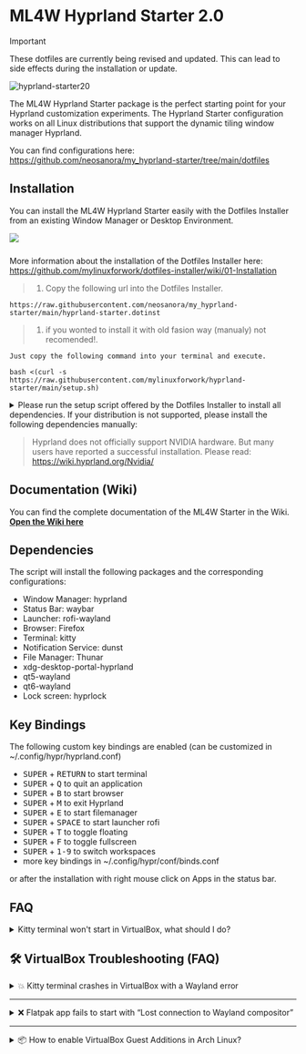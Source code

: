 # ML4W Hyprland Starter 2.0

> [!IMPORTANT]
> These dotfiles are currently being revised and updated. This can lead to side effects during the installation or update.

![hyprland-starter20](https://github.com/user-attachments/assets/71e387ff-68a6-4c4d-a98c-6d6a86fb900e)

The ML4W Hyprland Starter package is the perfect starting point for your Hyprland customization experiments. The Hyprland Starter configuration works on all Linux distributions that support the dynamic tiling window manager Hyprland.

You can find configurations here: https://github.com/neosanora/my_hyprland-starter/tree/main/dotfiles

## Installation

You can install the ML4W Hyprland Starter easily with the Dotfiles Installer from an existing Window Manager or Desktop Environment.

<a href="https://mylinuxforwork.github.io/dotfiles-installer/" target="_blank"><img src="https://mylinuxforwork.github.io/dotfiles-installer/dotfiles-installer-badge.png" style="border:0;margin-bottom:10px"></a>

More information about the installation of the Dotfiles Installer here: https://github.com/mylinuxforwork/dotfiles-installer/wiki/01-Installation

>1. Copy the following url into the Dotfiles Installer.

```
https://raw.githubusercontent.com/neosanora/my_hyprland-starter/main/hyprland-starter.dotinst
```


>1. if you wonted to install it with old fasion way (manualy) not recomended!.

    Just copy the following command into your terminal and execute.

```
bash <(curl -s https://raw.githubusercontent.com/mylinuxforwork/hyprland-starter/main/setup.sh)
```


<details>
<summary>Please run the setup script offered by the Dotfiles Installer to install all dependencies. If your distribution is not supported,
please install the following dependencies manually:</summary>

- hyprland
- waybar
- rofi-wayland
- kitty
- dunst
- thunar
- xdg-desktop-portal-hyprland
- qt5-wayland
- qt6-wayland
- hyprpaper
- hyprlock
- firefox
- ttf-font-awesome
- vim
- fastfetch
- ttf-fira-sans
- ttf-fira-code
- ttf-firacode-nerd
- jq
- brightnessctl
- networkmanager
- wireplumber
</details>

> Hyprland does not officially support NVIDIA hardware. But many users have reported a successful installation. Please read: https://wiki.hyprland.org/Nvidia/

## Documentation (Wiki)

You can find the complete documentation of the ML4W Starter in the Wiki. <b>[Open the Wiki here](https://github.com/mylinuxforwork/hyprland-starter/wiki)</b>

## Dependencies

The script will install the following packages and the corresponding configurations:

- Window Manager: hyprland 
- Status Bar: waybar 
- Launcher: rofi-wayland 
- Browser: Firefox
- Terminal: kitty
- Notification Service: dunst 
- File Manager: Thunar
- xdg-desktop-portal-hyprland 
- qt5-wayland 
- qt6-wayland 
- Lock screen: hyprlock

## Key Bindings

The following custom key bindings are enabled (can be customized in ~/.config/hypr/hyprland.conf)

- <kbd>SUPER</kbd> + <kbd>RETURN</kbd> to start terminal
- <kbd>SUPER</kbd> + <kbd>Q</kbd> to quit an application
- <kbd>SUPER</kbd> + <kbd>B</kbd> to start browser
- <kbd>SUPER</kbd> + <kbd>M</kbd> to exit Hyprland
- <kbd>SUPER</kbd> + <kbd>E</kbd> to start filemanager
- <kbd>SUPER</kbd> + <kbd>SPACE</kbd> to start launcher rofi
- <kbd>SUPER</kbd> + <kbd>T</kbd> to toggle floating
- <kbd>SUPER</kbd> + <kbd>F</kbd> to toggle fullscreen
- <kbd>SUPER</kbd> + <kbd>1-9</kbd> to switch workspaces
- more key bindings in ~/.config/hypr/conf/binds.conf

or after the installation with right mouse click on Apps in the status bar.

## FAQ

<details>
<summary>Kitty terminal won't start in VirtualBox, what should I do?</summary>

**A:** This is a known issue when running Kitty in VirtualBox or other virtual machines, especially if GPU acceleration is limited or missing. Here are some steps you can try:

1. **Set environment variable before launching Kitty:**

   ```bash
   LIBGL_ALWAYS_SOFTWARE=true GALLIUM_DRIVER=llvmpipe kitty
   ```

   This forces Kitty to use software rendering instead of GPU.

2. **Install missing dependencies:**
   
   Make sure you have `mesa`, `libgl`, and `libx11` installed in your VM.

3. **Try launching from another terminal:**
   
   If Kitty fails to start, open another terminal like `xterm`, `alacritty`, or `foot` and try launching Kitty from there to see error messages.

4. **Check logs:**
   
   Run this command to see more detailed errors:

   ```bash
   kitty --debug-config
   ```

5. **Try running it under X11 instead of Wayland:**  
   Some VM environments are more compatible with X11.

---

**Still not working?**

If none of the above solutions work, we recommend using an alternative terminal emulator such as:

- `alacritty`
- `foot`
- `gnome-terminal`
- `xfce4-terminal`

They are lighter and more compatible in virtual machines.
</details>

## 🛠️ VirtualBox Troubleshooting (FAQ)

<details>
<summary>💥 Kitty terminal crashes in VirtualBox with a Wayland error</summary>

When launching `kitty` inside VirtualBox, you may encounter this error:

```
[glfw error 65544]: wayland: fatal display error: pipe wl_display#1: error 1: invalid arguments for wl_surface#31.attach
```

This happens because VirtualBox does not fully support GPU acceleration under Wayland, and `kitty` requires OpenGL.

### ✅ Solution:
Run `kitty` with software rendering:

```bash
LIBGL_ALWAYS_SOFTWARE=true GALLIUM_DRIVER=llvmpipe kitty
```

To make it permanent, you can:

- Add an alias in your `~/.bashrc` or `~/.zshrc`:

  ```bash
  alias kitty='LIBGL_ALWAYS_SOFTWARE=true GALLIUM_DRIVER=llvmpipe kitty'
  ```

- Or create a Hyprland keybind:

  ```ini
  bind = $mainMod, Q, exec, env LIBGL_ALWAYS_SOFTWARE=true GALLIUM_DRIVER=llvmpipe kitty
  ```

</details>

---

<details>
<summary>❌ Flatpak app fails to start with “Lost connection to Wayland compositor”</summary>

If you see this error:

```
Gdk-Message: Lost connection to Wayland compositor.
```

It usually means you are trying to run a Flatpak GUI app **outside of a Wayland session** (e.g., from a TTY or a broken desktop).

### ✅ Solution:

- Make sure you are inside a proper Wayland session:
  ```bash
  echo $WAYLAND_DISPLAY
  ```

  It should return something like `wayland-0` or `wayland-1`.

- Run Flatpak apps from a GUI terminal (like `kitty`, `foot`, or `gnome-terminal`) inside Hyprland or another Wayland compositor.

- If needed, manually specify the Wayland display:
  ```bash
  WAYLAND_DISPLAY=wayland-1 flatpak run com.ml4w.dotfilesinstaller
  ```

</details>

---

<details>
<summary>📦 How to enable VirtualBox Guest Additions in Arch Linux?</summary>

To enable features like dynamic resolution, clipboard sharing, and 3D acceleration:

### Install required packages:
```bash
sudo pacman -S virtualbox-guest-utils virtualbox-guest-dkms
```

### Enable the service:
```bash
sudo systemctl enable vboxservice --now
```

### Load kernel modules:
```bash
sudo modprobe -a vboxguest vboxsf vboxvideo
```

### Optional: Add user to vboxsf group (for shared folders)
```bash
sudo usermod -aG vboxsf $(whoami)
```

Then **reboot your system**.

</details>
